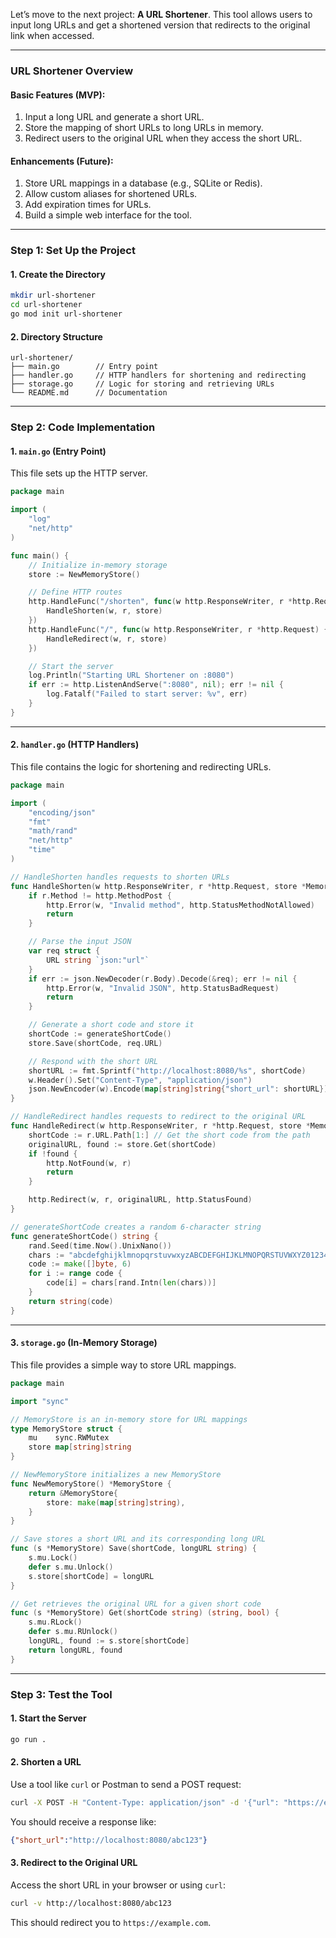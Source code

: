 Let’s move to the next project: **A URL Shortener**. This tool allows users to input long URLs and get a shortened version that redirects to the original link when accessed.  

---

### **URL Shortener Overview**  

#### **Basic Features (MVP)**:  
1. Input a long URL and generate a short URL.  
2. Store the mapping of short URLs to long URLs in memory.  
3. Redirect users to the original URL when they access the short URL.  

#### **Enhancements (Future)**:  
1. Store URL mappings in a database (e.g., SQLite or Redis).  
2. Allow custom aliases for shortened URLs.  
3. Add expiration times for URLs.  
4. Build a simple web interface for the tool.  

---

### **Step 1: Set Up the Project**  

#### 1. **Create the Directory**  
```bash
mkdir url-shortener
cd url-shortener
go mod init url-shortener
```

#### 2. **Directory Structure**  
```
url-shortener/
├── main.go        // Entry point
├── handler.go     // HTTP handlers for shortening and redirecting
├── storage.go     // Logic for storing and retrieving URLs
└── README.md      // Documentation
```

---

### **Step 2: Code Implementation**

#### **1. `main.go` (Entry Point)**  
This file sets up the HTTP server.  

```go
package main

import (
	"log"
	"net/http"
)

func main() {
	// Initialize in-memory storage
	store := NewMemoryStore()

	// Define HTTP routes
	http.HandleFunc("/shorten", func(w http.ResponseWriter, r *http.Request) {
		HandleShorten(w, r, store)
	})
	http.HandleFunc("/", func(w http.ResponseWriter, r *http.Request) {
		HandleRedirect(w, r, store)
	})

	// Start the server
	log.Println("Starting URL Shortener on :8080")
	if err := http.ListenAndServe(":8080", nil); err != nil {
		log.Fatalf("Failed to start server: %v", err)
	}
}
```

---

#### **2. `handler.go` (HTTP Handlers)**  
This file contains the logic for shortening and redirecting URLs.  

```go
package main

import (
	"encoding/json"
	"fmt"
	"math/rand"
	"net/http"
	"time"
)

// HandleShorten handles requests to shorten URLs
func HandleShorten(w http.ResponseWriter, r *http.Request, store *MemoryStore) {
	if r.Method != http.MethodPost {
		http.Error(w, "Invalid method", http.StatusMethodNotAllowed)
		return
	}

	// Parse the input JSON
	var req struct {
		URL string `json:"url"`
	}
	if err := json.NewDecoder(r.Body).Decode(&req); err != nil {
		http.Error(w, "Invalid JSON", http.StatusBadRequest)
		return
	}

	// Generate a short code and store it
	shortCode := generateShortCode()
	store.Save(shortCode, req.URL)

	// Respond with the short URL
	shortURL := fmt.Sprintf("http://localhost:8080/%s", shortCode)
	w.Header().Set("Content-Type", "application/json")
	json.NewEncoder(w).Encode(map[string]string{"short_url": shortURL})
}

// HandleRedirect handles requests to redirect to the original URL
func HandleRedirect(w http.ResponseWriter, r *http.Request, store *MemoryStore) {
	shortCode := r.URL.Path[1:] // Get the short code from the path
	originalURL, found := store.Get(shortCode)
	if !found {
		http.NotFound(w, r)
		return
	}

	http.Redirect(w, r, originalURL, http.StatusFound)
}

// generateShortCode creates a random 6-character string
func generateShortCode() string {
	rand.Seed(time.Now().UnixNano())
	chars := "abcdefghijklmnopqrstuvwxyzABCDEFGHIJKLMNOPQRSTUVWXYZ0123456789"
	code := make([]byte, 6)
	for i := range code {
		code[i] = chars[rand.Intn(len(chars))]
	}
	return string(code)
}
```

---

#### **3. `storage.go` (In-Memory Storage)**  
This file provides a simple way to store URL mappings.  

```go
package main

import "sync"

// MemoryStore is an in-memory store for URL mappings
type MemoryStore struct {
	mu    sync.RWMutex
	store map[string]string
}

// NewMemoryStore initializes a new MemoryStore
func NewMemoryStore() *MemoryStore {
	return &MemoryStore{
		store: make(map[string]string),
	}
}

// Save stores a short URL and its corresponding long URL
func (s *MemoryStore) Save(shortCode, longURL string) {
	s.mu.Lock()
	defer s.mu.Unlock()
	s.store[shortCode] = longURL
}

// Get retrieves the original URL for a given short code
func (s *MemoryStore) Get(shortCode string) (string, bool) {
	s.mu.RLock()
	defer s.mu.RUnlock()
	longURL, found := s.store[shortCode]
	return longURL, found
}
```

---

### **Step 3: Test the Tool**  

#### **1. Start the Server**  
```bash
go run .
```

#### **2. Shorten a URL**  
Use a tool like `curl` or Postman to send a POST request:  

```bash
curl -X POST -H "Content-Type: application/json" -d '{"url": "https://example.com"}' http://localhost:8080/shorten
```

You should receive a response like:  
```json
{"short_url":"http://localhost:8080/abc123"}
```

#### **3. Redirect to the Original URL**  
Access the short URL in your browser or using `curl`:  

```bash
curl -v http://localhost:8080/abc123
```

This should redirect you to `https://example.com`.  
